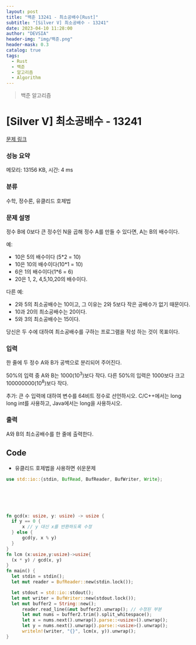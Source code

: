 ```yaml
---
layout: post
title: "백준 13241 - 최소공배수[Rust]"
subtitle: "[Silver V] 최소공배수 - 13241"
date: 2023-04-10 11:28:00
author: "DEVSIA"
header-img: "img/백준.png"
header-mask: 0.3
catalog: true
tags:
  - Rust
  - 백준
  - 알고리즘
  - Algorithm
---
```


> 백준 알고리즘

# [Silver V] 최소공배수 - 13241

[문제 링크](https://www.acmicpc.net/problem/13241)

### 성능 요약

메모리: 13156 KB, 시간: 4 ms

### 분류

수학, 정수론, 유클리드 호제법

### 문제 설명

<p>정수 B에 0보다 큰 정수인 N을 곱해 정수 A를 만들 수 있다면, A는 B의 배수이다.</p>

<p>예:</p>

<ul>
	<li>10은 5의 배수이다 (5*2 = 10)</li>
	<li>10은 10의 배수이다(10*1 = 10)</li>
	<li>6은 1의 배수이다(1*6 = 6)</li>
	<li>20은 1, 2, 4,5,10,20의 배수이다.</li>
</ul>

<p>다른 예:</p>

<ul>
	<li>2와 5의 최소공배수는 10이고, 그 이유는 2와 5보다 작은 공배수가 없기 때문이다.</li>
	<li>10과 20의 최소공배수는 20이다.</li>
	<li>5와 3의 최소공배수는 15이다.</li>
</ul>

<p>당신은 두 수에 대하여 최소공배수를 구하는 프로그램을 작성 하는 것이 목표이다.</p>

### 입력

 <p>한 줄에 두 정수 A와 B가 공백으로 분리되어 주어진다.</p>

<p>50%의 입력 중 A와 B는 1000(10<sup>3</sup>)보다 작다. 다른 50%의 입력은 1000보다 크고 100000000(10<sup>8</sup>)보다 작다.</p>

<p>추가: 큰 수 입력에 대하여 변수를 64비트 정수로 선언하시오. C/C++에서는 long long int를 사용하고, Java에서는 long을 사용하시오.</p>

### 출력

 <p>A와 B의 최소공배수를 한 줄에 출력한다.</p>

## Code

- 유클리드 호제법을 사용하면 쉬운문제

```rs
use std::io::{stdin, BufRead, BufReader, BufWriter, Write};






fn gcd(x: usize, y: usize) -> usize {
  if y == 0 {
      x // y 대신 x를 반환하도록 수정
  } else {
      gcd(y, x % y)
  }
}
fn lcm (x:usize,y:usize)->usize{
  (x * y) / gcd(x, y)
}
fn main() {
  let stdin = stdin();
  let mut reader = BufReader::new(stdin.lock());

  let stdout = std::io::stdout();
  let mut writer = BufWriter::new(stdout.lock());
  let mut buffer2 = String::new();
      reader.read_line(&mut buffer2).unwrap(); // 수정된 부분
      let mut nums = buffer2.trim().split_whitespace();
      let x = nums.next().unwrap().parse::<usize>().unwrap();
      let y = nums.next().unwrap().parse::<usize>().unwrap();
      writeln!(writer, "{}", lcm(x, y)).unwrap();
}

```
